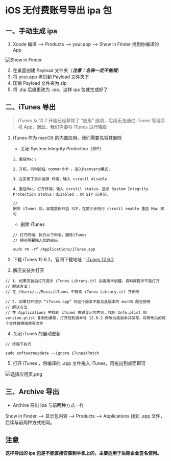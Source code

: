 # iOS 无付费账号导出 ipa 包

## 一、手动生成 ipa

1. Xcode 编译 --> Products --> your.app --> Show in Finder 找到你编译的App

![Show in Finder](https://upload-images.jianshu.io/upload_images/2997426-4c8f8accc8089563.png?imageMogr2/auto-orient/strip%7CimageView2/2/w/1240)

2. 在桌面创建 Payload 文件夹（***注意：名称一定不能错***）
3. 将 your.app 拷贝到 Payload 文件夹下
4. 压缩 Payload 文件夹为 zip
5. 将 .zip 后缀更改为 .ipa，这样 ipa 包就生成好了

## 二、iTunes 导出

>  iTunes 从 12.7 开始已经移除了 “应用” 选项，后续无法通过 iTunes 管理手机 App，因此，我们需要将 iTunes 进行降级

1.  iTunes 作为 macOS 的内置应用，我们需要先将其删除

    - 关闭 System Integrity Protection（SIP）

    ```
    1、重启Mac；
    
    2、开机，同时按住 command+R ，进入Recovery模式；
    
    3、在实用工具中选择 终端，输入 csrutil disable
    
    4、重启Mac，打开终端，输入 csrutil status，显示 System Integrity Protection status：disabled ，则 SIP 已关闭。
    
    //
    删除 iTunes 后，如需重新开启 SIP，在第三步执行 csrutil enable 重启 Mac 即可
    ```

    - 删除 iTunes

    ```shell
    // 打开终端，执行以下命令，删除iTunes
    // 期间需要输入您的密码
    
    sudo rm -rf /Applications/iTunes.app
    ```

2. 下载 iTunes 12.6.2，官网下载地址：[iTunes 12.6.2](https://support.apple.com/zh_CN/downloads/itunes)

3. 解压安装并打开

```shell
// 1. 如果安装后打开提示 iTunes Library.itl 由高版本创建，资料库提示不能打开
// 解决方法：
// 在 /Users/../Music/iTunes 中搜索 iTunes Library.itl 并删除

// 2. 如果打开提示 “iTunes.app” 的这个版本不能与此版本的 macOS 配合使用
// 解决方法
// 在 Applications 中找到 iTunes 右键显示包内容，找到 Info.plist 和 version.plist 复制到桌面，打开找到版本号 12.6.2 修改为高版本并保存，将修改后的两个文件替换掉原有文件
```

4. 关闭 iTunes 的自动更新

```shell
// 终端下执行

sudo softwareupdate --ignore iTunesXPatch
```

5. 打开 iTunes ，将编译的 .app 文件拖入 iTunes，再拖出到桌面即可

![选择应用页.png](https://upload-images.jianshu.io/upload_images/2997426-2868a8484227068c.png?imageMogr2/auto-orient/strip%7CimageView2/2/w/1240)

## 三、Archive 导出

- Archive 导出 ipa 与前两种方式一样

Show in Finder --> 显示包内容 --> Products --> Applications 找到 .app 文件，后续与前两种方式相同。



## 注意

**这样导出的 ipa 包是不能直接安装到手机上的，主要适用于后期企业签名使用。**


